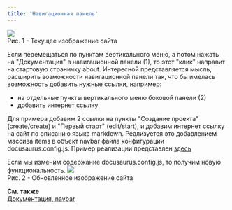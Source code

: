 ```yaml
---
title: 'Навигационная панель'
---
```


  
![](img/menu1.png)  
Рис. 1 - Текущее изображение сайта

Если перемещаться по пунктам вертикального меню, а потом нажать на "Документация" в навигационной панели (1), 
то этот "клик" направит на стартовую страничку about. Интересной представляется мысль, расширить возможности навигационной панели так, 
что бы имелась возможность добавить нужные ссылки, например:

- на отдельные пункты вертикального меню боковой панели (2) 
- добавить интернет ссылку

Для примера добавим 2 ссылки на пункты "Создание проекта" (create/create) и "Первый старт" (edit/start), 
и добавим интернет ссылку на сайт по описанию языка markdown. 
Реализуется это добавлением массива items в объект navbar файла конфигурации docusaurus.config.js. 
Пример реализации представлен [здесь](pathname:///files/docusaurus.config_navbar_items.txt) 
   

Если мы изменим содержание docusaurus.config.js, то получим новую функциональность.
![](img/menu2.png)  
Рис. 2 - Обновленное изображение сайта  


**См. также**  
[Документация, navbar](https://docusaurus.io/docs/api/themes/configuration#navbar)

